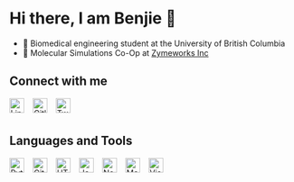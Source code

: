 # Hi there, I am Benjie 👋
- 📓 Biomedical engineering student at the University of British Columbia
- 🚀 Molecular Simulations Co-Op at [Zymeworks Inc](https://www.zymeworks.com/)


## Connect with me
<img alt="LinkedIn" align="left" width="26px" style="margin-right:15px" src="" />
<img alt="Gitlab" align="left" width="26px" style="margin-right:15px" src="" />
<img alt="Twitter" align="left" width="26px" style="margin-right:15px" src="" />

</br>
</br>

## Languages and Tools
<img alt="Python" align="left" width="26px" style="margin-right:15px" src="assets/python" />
<img alt="Git" align="left" width="26px" style="margin-right:15px" src="assets/git" />
<img alt="HTML5" align="left" width="26px" style="margin-right:15px" src="assets/html" />
<img alt="JavaScript" align="left" width="26px" style="margin-right:15px" src="assets/js" />
<img alt="Node.js" align="left" width="26px" style="margin-right:15px" src="assets/nodejs" />
<img alt="Markdown" align="left" width="26px" style="margin-right:15px" src="assets/markdown" />
<img alt="Visual Studio Code" align="left" width="26px" style="margin-right:15px" src="assets/vscode" />

</br>
<!--
**benjiemc/benjiemc** is a ✨ _special_ ✨ repository because its `README.md` (this file) appears on your GitHub profile.

Here are some ideas to get you started:

- 🔭 I’m currently working on ...
- 🌱 I’m currently learning ...
- 👯 I’m looking to collaborate on ...
- 🤔 I’m looking for help with ...
- 💬 Ask me about ...
- 📫 How to reach me: ...
- 😄 Pronouns: ...
- ⚡ Fun fact: ...
-->
[linkedin]: https://www.linkedin.com/in/benjamin-mcmaster/
